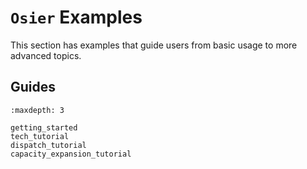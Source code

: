 # `Osier` Examples


This section has examples that guide users from basic usage to more advanced topics.


## Guides
```{toctree}
:maxdepth: 3

getting_started
tech_tutorial
dispatch_tutorial
capacity_expansion_tutorial
```